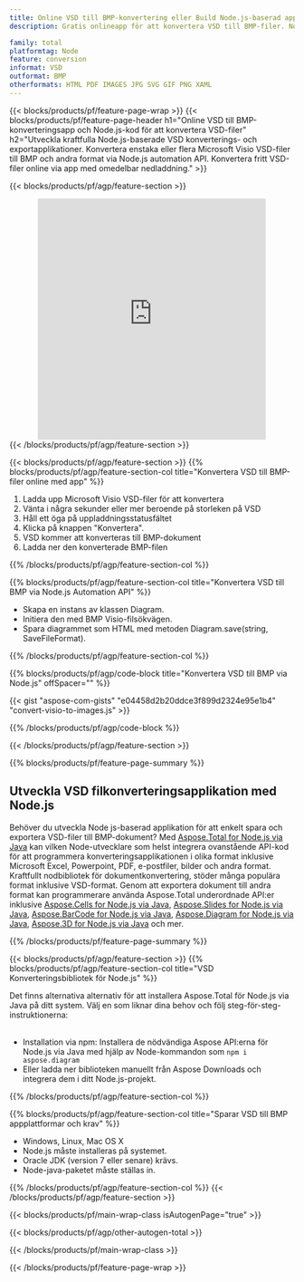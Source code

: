 ```yaml
---
title: Online VSD till BMP-konvertering eller Build Node.js-baserad applikation för att konvertera VSD-filer
description: Gratis onlineapp för att konvertera VSD till BMP-filer. Node.js konverteringsbibliotekskod för Microsoft Visio VSD-dokument.  

family: total
platformtag: Node
feature: conversion
informat: VSD
outformat: BMP
otherformats: HTML PDF IMAGES JPG SVG GIF PNG XAML
---
```

{{< blocks/products/pf/feature-page-wrap >}}
{{< blocks/products/pf/feature-page-header h1="Online VSD till BMP-konverteringsapp och Node.js-kod för att konvertera VSD-filer" h2="Utveckla kraftfulla Node.js-baserade VSD konverterings- och exportapplikationer.  Konvertera enstaka eller flera Microsoft Visio VSD-filer till BMP och andra format via Node.js automation API.  Konvertera fritt VSD-filer online via app med omedelbar nedladdning." >}}


{{< blocks/products/pf/agp/feature-section >}}

<div class="container-fluid agp-content bg-white aboutfile box-1 vh100 section nopbtm">
<div class=container>
<div class=row>
<div class="demobox tc col-md-12 padding-0" align="center">

<iframe title="Gratis onlinekonverteringsapp från VSD till BMP" style="border: none; height: 426px;" scrolling="no" src="https://total-conversion-app-65z5r2lp.k8s.dynabic.com/?to=bmp&from=vsd" id="child-iframe" width="80%"></iframe>

</div></div>
</div></div>
{{< /blocks/products/pf/agp/feature-section >}}


{{< blocks/products/pf/agp/feature-section >}}
{{% blocks/products/pf/agp/feature-section-col title="Konvertera VSD till BMP-filer online med app" %}}

1. Ladda upp Microsoft Visio VSD-filer för att konvertera
1. Vänta i några sekunder eller mer beroende på storleken på VSD
1. Håll ett öga på uppladdningsstatusfältet
1. Klicka på knappen "Konvertera".
1. VSD kommer att konverteras till BMP-dokument
1. Ladda ner den konverterade BMP-filen

{{% /blocks/products/pf/agp/feature-section-col %}}

{{% blocks/products/pf/agp/feature-section-col title="Konvertera VSD till BMP via Node.js Automation API" %}}

- Skapa en instans av klassen Diagram.
- Initiera den med BMP Visio-filsökvägen.
- Spara diagrammet som HTML med metoden Diagram.save(string, SaveFileFormat).

{{% /blocks/products/pf/agp/feature-section-col %}}

{{% blocks/products/pf/agp/code-block title="Konvertera VSD till BMP via Node.js" offSpacer="" %}}

{{< gist "aspose-com-gists" "e04458d2b20ddce3f899d2324e95e1b4" "convert-visio-to-images.js" >}}

{{% /blocks/products/pf/agp/code-block %}}

{{< /blocks/products/pf/agp/feature-section >}}

{{% blocks/products/pf/feature-page-summary %}}

<h2>Utveckla VSD filkonverteringsapplikation med Node.js</h2>

Behöver du utveckla Node js-baserad applikation för att enkelt spara och exportera VSD-filer till BMP-dokument?  Med [Aspose.Total for Node.js via Java](https://products.aspose.com/total/sv/nodejs-java/) kan vilken Node-utvecklare som helst integrera ovanstående API-kod för att programmera konverteringsapplikationen i olika format inklusive Microsoft Excel, Powerpoint, PDF, e-postfiler, bilder och andra format.  Kraftfullt nodbibliotek för dokumentkonvertering, stöder många populära format inklusive VSD-format.  Genom att exportera dokument till andra format kan programmerare använda Aspose.Total underordnade API:er inklusive [Aspose.Cells for Node.js via Java](https://products.aspose.com/cells/sv/nodejs-java/), [Aspose.Slides for Node.js via Java](https://products.aspose.com/slides/sv/nodejs-java/), [Aspose.BarCode for Node.js via Java](https://products.aspose.com/barcode/sv/nodejs-java/), [Aspose.Diagram for Node.js via Java](https://products.aspose.com/diagram/sv/nodejs-java/), [Aspose.3D for Node.js via Java](https://products.aspose.com/3d/sv/nodejs-java/) och mer.  
 
 

{{% /blocks/products/pf/feature-page-summary %}}

{{< blocks/products/pf/agp/feature-section >}}
{{% blocks/products/pf/agp/feature-section-col title="VSD Konverteringsbibliotek för Node.js" %}}

Det finns alternativa alternativ för att installera Aspose.Total för Node.js via Java på ditt system.  Välj en som liknar dina behov och följ steg-för-steg-instruktionerna:<br /><br />

- Installation via npm: Installera de nödvändiga Aspose API:erna för Node.js via Java med hjälp av Node-kommandon som ```npm i aspose.diagram```
- Eller ladda ner biblioteken manuellt från Aspose Downloads och integrera dem i ditt Node.js-projekt.

{{% /blocks/products/pf/agp/feature-section-col %}}

{{% blocks/products/pf/agp/feature-section-col title="Sparar VSD till BMP appplattformar och krav" %}}

- Windows, Linux, Mac OS X
- Node.js måste installeras på systemet.
- Oracle JDK (version 7 eller senare) krävs.
- Node-java-paketet måste ställas in.

{{% /blocks/products/pf/agp/feature-section-col %}}
{{< /blocks/products/pf/agp/feature-section >}}

{{< blocks/products/pf/main-wrap-class isAutogenPage="true" >}}

{{< blocks/products/pf/agp/other-autogen-total >}}

{{< /blocks/products/pf/main-wrap-class >}}

{{< /blocks/products/pf/feature-page-wrap >}}